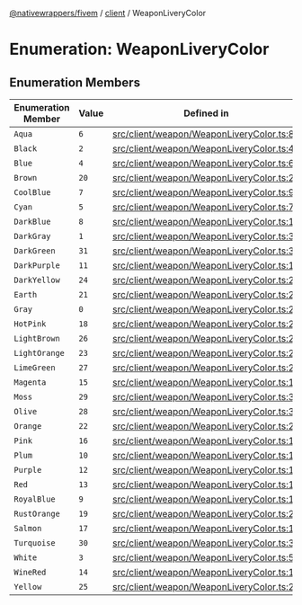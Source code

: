 [@nativewrappers/fivem](../../README.md) / [client](../README.md) / WeaponLiveryColor

# Enumeration: WeaponLiveryColor

## Enumeration Members

| Enumeration Member | Value | Defined in |
| ------ | ------ | ------ |
| `Aqua` | `6` | [src/client/weapon/WeaponLiveryColor.ts:8](https://github.com/nativewrappers/fivem/blob/5ebb4b78605d0cb7cf468eefa811c3a586dedc74/src/client/weapon/WeaponLiveryColor.ts#L8) |
| `Black` | `2` | [src/client/weapon/WeaponLiveryColor.ts:4](https://github.com/nativewrappers/fivem/blob/5ebb4b78605d0cb7cf468eefa811c3a586dedc74/src/client/weapon/WeaponLiveryColor.ts#L4) |
| `Blue` | `4` | [src/client/weapon/WeaponLiveryColor.ts:6](https://github.com/nativewrappers/fivem/blob/5ebb4b78605d0cb7cf468eefa811c3a586dedc74/src/client/weapon/WeaponLiveryColor.ts#L6) |
| `Brown` | `20` | [src/client/weapon/WeaponLiveryColor.ts:22](https://github.com/nativewrappers/fivem/blob/5ebb4b78605d0cb7cf468eefa811c3a586dedc74/src/client/weapon/WeaponLiveryColor.ts#L22) |
| `CoolBlue` | `7` | [src/client/weapon/WeaponLiveryColor.ts:9](https://github.com/nativewrappers/fivem/blob/5ebb4b78605d0cb7cf468eefa811c3a586dedc74/src/client/weapon/WeaponLiveryColor.ts#L9) |
| `Cyan` | `5` | [src/client/weapon/WeaponLiveryColor.ts:7](https://github.com/nativewrappers/fivem/blob/5ebb4b78605d0cb7cf468eefa811c3a586dedc74/src/client/weapon/WeaponLiveryColor.ts#L7) |
| `DarkBlue` | `8` | [src/client/weapon/WeaponLiveryColor.ts:10](https://github.com/nativewrappers/fivem/blob/5ebb4b78605d0cb7cf468eefa811c3a586dedc74/src/client/weapon/WeaponLiveryColor.ts#L10) |
| `DarkGray` | `1` | [src/client/weapon/WeaponLiveryColor.ts:3](https://github.com/nativewrappers/fivem/blob/5ebb4b78605d0cb7cf468eefa811c3a586dedc74/src/client/weapon/WeaponLiveryColor.ts#L3) |
| `DarkGreen` | `31` | [src/client/weapon/WeaponLiveryColor.ts:33](https://github.com/nativewrappers/fivem/blob/5ebb4b78605d0cb7cf468eefa811c3a586dedc74/src/client/weapon/WeaponLiveryColor.ts#L33) |
| `DarkPurple` | `11` | [src/client/weapon/WeaponLiveryColor.ts:13](https://github.com/nativewrappers/fivem/blob/5ebb4b78605d0cb7cf468eefa811c3a586dedc74/src/client/weapon/WeaponLiveryColor.ts#L13) |
| `DarkYellow` | `24` | [src/client/weapon/WeaponLiveryColor.ts:26](https://github.com/nativewrappers/fivem/blob/5ebb4b78605d0cb7cf468eefa811c3a586dedc74/src/client/weapon/WeaponLiveryColor.ts#L26) |
| `Earth` | `21` | [src/client/weapon/WeaponLiveryColor.ts:23](https://github.com/nativewrappers/fivem/blob/5ebb4b78605d0cb7cf468eefa811c3a586dedc74/src/client/weapon/WeaponLiveryColor.ts#L23) |
| `Gray` | `0` | [src/client/weapon/WeaponLiveryColor.ts:2](https://github.com/nativewrappers/fivem/blob/5ebb4b78605d0cb7cf468eefa811c3a586dedc74/src/client/weapon/WeaponLiveryColor.ts#L2) |
| `HotPink` | `18` | [src/client/weapon/WeaponLiveryColor.ts:20](https://github.com/nativewrappers/fivem/blob/5ebb4b78605d0cb7cf468eefa811c3a586dedc74/src/client/weapon/WeaponLiveryColor.ts#L20) |
| `LightBrown` | `26` | [src/client/weapon/WeaponLiveryColor.ts:28](https://github.com/nativewrappers/fivem/blob/5ebb4b78605d0cb7cf468eefa811c3a586dedc74/src/client/weapon/WeaponLiveryColor.ts#L28) |
| `LightOrange` | `23` | [src/client/weapon/WeaponLiveryColor.ts:25](https://github.com/nativewrappers/fivem/blob/5ebb4b78605d0cb7cf468eefa811c3a586dedc74/src/client/weapon/WeaponLiveryColor.ts#L25) |
| `LimeGreen` | `27` | [src/client/weapon/WeaponLiveryColor.ts:29](https://github.com/nativewrappers/fivem/blob/5ebb4b78605d0cb7cf468eefa811c3a586dedc74/src/client/weapon/WeaponLiveryColor.ts#L29) |
| `Magenta` | `15` | [src/client/weapon/WeaponLiveryColor.ts:17](https://github.com/nativewrappers/fivem/blob/5ebb4b78605d0cb7cf468eefa811c3a586dedc74/src/client/weapon/WeaponLiveryColor.ts#L17) |
| `Moss` | `29` | [src/client/weapon/WeaponLiveryColor.ts:31](https://github.com/nativewrappers/fivem/blob/5ebb4b78605d0cb7cf468eefa811c3a586dedc74/src/client/weapon/WeaponLiveryColor.ts#L31) |
| `Olive` | `28` | [src/client/weapon/WeaponLiveryColor.ts:30](https://github.com/nativewrappers/fivem/blob/5ebb4b78605d0cb7cf468eefa811c3a586dedc74/src/client/weapon/WeaponLiveryColor.ts#L30) |
| `Orange` | `22` | [src/client/weapon/WeaponLiveryColor.ts:24](https://github.com/nativewrappers/fivem/blob/5ebb4b78605d0cb7cf468eefa811c3a586dedc74/src/client/weapon/WeaponLiveryColor.ts#L24) |
| `Pink` | `16` | [src/client/weapon/WeaponLiveryColor.ts:18](https://github.com/nativewrappers/fivem/blob/5ebb4b78605d0cb7cf468eefa811c3a586dedc74/src/client/weapon/WeaponLiveryColor.ts#L18) |
| `Plum` | `10` | [src/client/weapon/WeaponLiveryColor.ts:12](https://github.com/nativewrappers/fivem/blob/5ebb4b78605d0cb7cf468eefa811c3a586dedc74/src/client/weapon/WeaponLiveryColor.ts#L12) |
| `Purple` | `12` | [src/client/weapon/WeaponLiveryColor.ts:14](https://github.com/nativewrappers/fivem/blob/5ebb4b78605d0cb7cf468eefa811c3a586dedc74/src/client/weapon/WeaponLiveryColor.ts#L14) |
| `Red` | `13` | [src/client/weapon/WeaponLiveryColor.ts:15](https://github.com/nativewrappers/fivem/blob/5ebb4b78605d0cb7cf468eefa811c3a586dedc74/src/client/weapon/WeaponLiveryColor.ts#L15) |
| `RoyalBlue` | `9` | [src/client/weapon/WeaponLiveryColor.ts:11](https://github.com/nativewrappers/fivem/blob/5ebb4b78605d0cb7cf468eefa811c3a586dedc74/src/client/weapon/WeaponLiveryColor.ts#L11) |
| `RustOrange` | `19` | [src/client/weapon/WeaponLiveryColor.ts:21](https://github.com/nativewrappers/fivem/blob/5ebb4b78605d0cb7cf468eefa811c3a586dedc74/src/client/weapon/WeaponLiveryColor.ts#L21) |
| `Salmon` | `17` | [src/client/weapon/WeaponLiveryColor.ts:19](https://github.com/nativewrappers/fivem/blob/5ebb4b78605d0cb7cf468eefa811c3a586dedc74/src/client/weapon/WeaponLiveryColor.ts#L19) |
| `Turquoise` | `30` | [src/client/weapon/WeaponLiveryColor.ts:32](https://github.com/nativewrappers/fivem/blob/5ebb4b78605d0cb7cf468eefa811c3a586dedc74/src/client/weapon/WeaponLiveryColor.ts#L32) |
| `White` | `3` | [src/client/weapon/WeaponLiveryColor.ts:5](https://github.com/nativewrappers/fivem/blob/5ebb4b78605d0cb7cf468eefa811c3a586dedc74/src/client/weapon/WeaponLiveryColor.ts#L5) |
| `WineRed` | `14` | [src/client/weapon/WeaponLiveryColor.ts:16](https://github.com/nativewrappers/fivem/blob/5ebb4b78605d0cb7cf468eefa811c3a586dedc74/src/client/weapon/WeaponLiveryColor.ts#L16) |
| `Yellow` | `25` | [src/client/weapon/WeaponLiveryColor.ts:27](https://github.com/nativewrappers/fivem/blob/5ebb4b78605d0cb7cf468eefa811c3a586dedc74/src/client/weapon/WeaponLiveryColor.ts#L27) |
